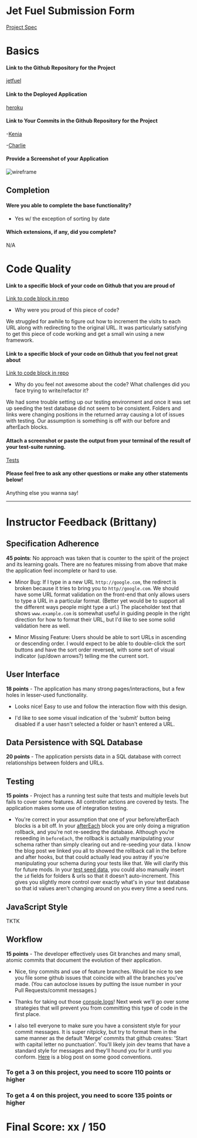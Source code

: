 # Jet Fuel Submission Form

[Project Spec](http://frontend.turing.io/projects/jet-fuel.html)

# Basics

#### Link to the Github Repository for the Project
[jetfuel](https://github.com/kfarias/jet-fuel)

#### Link to the Deployed Application
[heroku](https://jetfuel-app.herokuapp.com/)

#### Link to Your Commits in the Github Repository for the Project

-[Kenia](https://github.com/kfarias/jet-fuel/commits?author=kfarias)

-[Charlie](https://github.com/kfarias/jet-fuel/commits?author=dunncl15)

#### Provide a Screenshot of your Application
![wireframe](http://i.imgur.com/4nKV3Bf.png)

## Completion

#### Were you able to complete the base functionality?
* Yes w/ the exception of sorting by date

#### Which extensions, if any, did you complete?

 N/A

# Code Quality

#### Link to a specific block of your code on Github that you are proud of
[Link to code block in repo](https://github.com/kfarias/jet-fuel/blob/8d0babe18b4ac0039a68f00cb3a63c7238c23d2f/server.js#L63-L70)

* Why were you proud of this piece of code?

We struggled for awhile to figure out how to increment the visits to each URL along with redirecting to the original URL. It was particularly satisfying to get this piece of code working and get a small win using a new framework.

#### Link to a specific block of your code on Github that you feel not great about
[Link to code block in repo](https://github.com/kfarias/jet-fuel/blob/8d0babe18b4ac0039a68f00cb3a63c7238c23d2f/test/routes.spec.js#L14-L30)

* Why do you feel not awesome about the code? What challenges did you face trying to write/refactor it?

We had some trouble setting up our testing environment and once it was set up seeding the test database did not seem to be consistent. Folders and links were changing positions in the returned array causing a lot of issues with testing. Our assumption is something is off with our before and afterEach blocks.

#### Attach a screenshot or paste the output from your terminal of the result of your test-suite running.

[Tests](http://i.imgur.com/TcZP76T.png)

#### Please feel free to ask any other questions or make any other statements below!

Anything else you wanna say!

-----


# Instructor Feedback (Brittany)

## Specification Adherence

**45 points**: No approach was taken that is counter to the spirit of the project and its learning goals. There are no features missing from above that make the application feel incomplete or hard to use.

* Minor Bug: If I type in a new URL `http://google.com`, the redirect is broken because it tries to bring you to `http//google.com`. We should have some URL format validation on the front-end that only allows users to type a URL in a particular format. (Better yet would be to support all the different ways people might type a url.) The placeholder text that shows `www.example.com` is somewhat useful in guiding people in the right direction for how to format their URL, but I'd like to see some solid validation here as well.

* Minor Missing Feature: Users should be able to sort URLs in ascending or descending order. I would expect to be able to double-click the sort buttons and have the sort order reversed, with some sort of visual indicator (up/down arrows?) telling me the current sort.

## User Interface

**18 points** - The application has many strong pages/interactions, but a few holes in lesser-used functionality.

* Looks nice! Easy to use and follow the interaction flow with this design.

* I'd like to see some visual indication of the 'submit' button being disabled if a user hasn't selected a folder or hasn't entered a URL. 

## Data Persistence with SQL Database

**20 points** - The application persists data in a SQL database with correct relationships between folders and URLs.

## Testing

**15 points** - Project has a running test suite that tests and multiple levels but fails to cover some features. All controller actions are covered by tests. The application makes some use of integration testing.

* You're correct in your assumption that one of your before/afterEach blocks is a bit off. In your [afterEach](https://github.com/kfarias/jet-fuel/blob/master/test/routes.spec.js#L26) block you are only doing a migration rollback, and you're not re-seeding the database. Although you're reseeding in `beforeEach`, the rollback is actually manipulating your schema rather than simply clearing out and re-seeding your data. I know the blog post we linked you all to showed the rollback call in the before and after hooks, but that could actually lead you astray if you're manipulating your schema during your tests like that. We will clarify this for future mods. In your [test seed data](https://github.com/kfarias/jet-fuel/blob/master/db/test/seeds/folder.js), you could also manually insert the `id` fields for folders & urls so that it doesn't auto-increment. This gives you slightly more control over exactly what's in your test database so that id values aren't changing around on you every time a seed runs.


## JavaScript Style

TKTK


## Workflow

**15 points** - The developer effectively uses Git branches and many small, atomic commits that document the evolution of their application.

* Nice, tiny commits and use of feature branches. Would be nice to see you file some github issues that coincide with all the branches you've made. (You can autoclose issues by putting the issue number in your Pull Requests/commit messages.) 

* Thanks for taking out those [console.logs](https://github.com/kfarias/jet-fuel/commit/474db0f7f61de3acfe334f3d15698534c39c8f8f)! Next week we'll go over some strategies that will prevent you from committing this type of code in the first place.

* I also tell everyone to make sure you have a consistent style for your commit messages. It is super nitpicky, but try to format them in the same manner as the default 'Merge' commits that github creates: 'Start with capital letter no punctuation'. You'll likely join dev teams that have a standard style for messages and they'll hound you for it until you conform. [Here](https://chris.beams.io/posts/git-commit/) is a blog post on some good conventions.


### To get a 3 on this project, you need to score 110 points or higher
### To get a 4 on this project, you need to score 135 points or higher

# Final Score: xx / 150